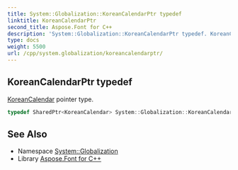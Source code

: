 ```yaml
---
title: System::Globalization::KoreanCalendarPtr typedef
linktitle: KoreanCalendarPtr
second_title: Aspose.Font for C++
description: 'System::Globalization::KoreanCalendarPtr typedef. KoreanCalendar pointer type in C++.'
type: docs
weight: 5500
url: /cpp/system.globalization/koreancalendarptr/
---
```

## KoreanCalendarPtr typedef


[KoreanCalendar](../koreancalendar/) pointer type.

```cpp
typedef SharedPtr<KoreanCalendar> System::Globalization::KoreanCalendarPtr
```

## See Also

* Namespace [System::Globalization](../)
* Library [Aspose.Font for C++](../../)
